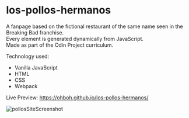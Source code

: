 # los-pollos-hermanos
A fanpage based on the fictional restaurant of the same name seen in the Breaking Bad franchise.  
Every element is generated dynamically from JavaScript.  
Made as part of the Odin Project curriculum.

Technology used:
- Vanilla JavaScript
- HTML
- CSS
- Webpack
  
    
      
Live Preview: https://ohboh.github.io/los-pollos-hermanos/

![pollosSiteScreenshot](https://user-images.githubusercontent.com/111236045/206863006-477e9d2b-d9e9-4ce7-aeea-166179afdf55.png)
